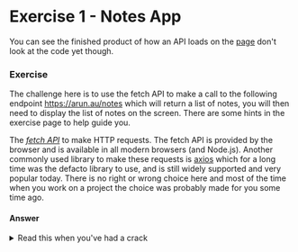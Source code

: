 # Exercise 1 - Notes App

You can see the finished product of how an API loads on the [page](http://localhost:3000/day2/lesson-3/exercise-1) don't look at the code yet though.

### Exercise

The challenge here is to use the fetch API to make a call to the following endpoint https://arun.au/notes which will return a list of notes, you will then
need to display the list of notes on the screen. There are some hints in the exercise page to help guide you.

The *[fetch API](https://developer.mozilla.org/en-US/docs/Web/API/Fetch_API)* to make HTTP requests. The fetch API is provided by the browser and is available in all modern browsers (and Node.js).
Another commonly used library to make these requests is [axios](https://github.com/axios/axios) which for a long time was the defacto library to use, and is still widely supported and very popular today. There is no right or wrong choice here and most of the time
when you work on a project the choice was probably made for you some time ago.
#### Answer

<details>
    <summary> Read this when you've had a crack </summary>

You can see a solution in the ```answer/``` folder for this exercise and you can access the answer at [answer](http://localhost:3000/day2/lesson-1/exercise-1/answer-1)


#### But what is actually happening

There is some JS here that you've probably never seen before, and that's OK, we are also looking to learn about the basic functions provided to us by the Javascript
standard libraries (even if that isnt the primary focus of the course).

Let's break down what we are doing here step by step

First, we need to create a state variable to store the note once we have fetched them 

```typescript jsx
const [notes, setNotes] = useState<PostIts>({ postIts: [] })
                                      1           2
// 1 - Explcitly set the return type of the use state
// 2 - Create a default value that will be used on the initial render, before the useEffect has ran
```

Then we need to use our useEffect to actually fetch the notes

```typescript jsx
const fetchNotes = async () => {
    const notesResponse = await fetch("https://arun.au/notes")
                            1               2
    const json = await notesResponse.json() as PostIts
                   3                   4          5
    setNotes(json)
        6
    
    // 1 - The fetch call is asynchronous, we must wait for its response
    // 2 - The URL we specified earlier that we want to call, by defualt fetch will just do a GET
    // 3 - The call to .json() is also asynchronous
    // 4 - Calling .json() will give us back the body content as json, in this case we did no error checking and just assumed it was good
    // 5 - expclitly cast the result to the type we know the API returns
    // 6 - Set our state variable
}
```

Finally we need to select only the 6 latest notes

```typescript jsx
{
    notes.postIts
        .sort((note, othernote) => new Date(note.created) - new Date(othernote.created)) // Convert the date strings in to date objects and compare them using the .sort array function
        .slice(0, 6) // Take a slice of the array beginning at 0 and ending at 6
        .map((note) => {
            return <NoteItem note={note}></NoteItem> 
            // Create a note item using the current note
            // You might have noticed already that there is something...slightly wrong here, we will fix it in exercise 2, if you already noticed good job
        })
}

```


</details>




